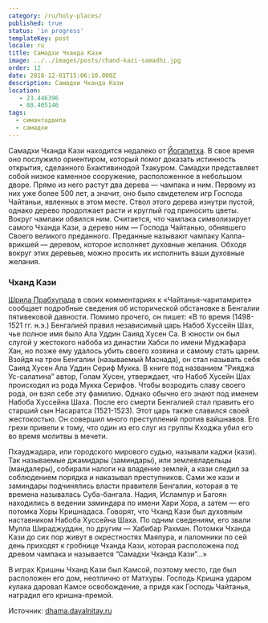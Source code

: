 ```yaml
---
category: /ru/holy-places/
published: true
status: 'in progress'
templateKey: post
locale: ru
title: Самадхи Чханда Кази
image: ../../images/posts/chand-kazi-samadhi.jpg
order: 12
date: 2018-12-01T15:06:10.000Z
description: Самадхи Чханда Кази
location:
   - 23.446396
   - 88.405146
tags:
  - симантадвипа
  - самадхи
---
```


Самадхи Чханда Кази находится недалеко от [Йогапитха](/ru/yogapith). В свое время оно послужило ориентиром, который помог доказать истинность открытия, сделанного Бхактивинодой Тхакуром. Самадхи представляет собой низкое каменное сооружение, расположенное в небольшом дворе. Прямо из него растут два дерева — чампака и ним. Первому из них уже более 500 лет, а значит, оно было свидетелем игр Господа Чайтаньи, явленных в этом месте. Ствол этого дерева изнутри пустой, однако дерево продолжает расти и круглый год приносить цветы. Вокруг чампаки обвился ним. Считается, что чампака символизирует самого Чханда Кази, а дерево ним — Господа Чайтанью, обнявшего Своего великого преданного. Преданные называют чампаку Калпа-врикшей — деревом, которое исполняет духовные желания. Обходя вокруг этих деревьев, можно просить их исполнить ваши духовные желания.

### Чханд Кази
[Шрила Прабхупада](/ru/shrila-prabhupada) в своих комментариях к «Чайтанья-чаритамрите» сообщает подробные сведения об исторической обстановке в Бенгалии пятивековой давности. Помимо прочего, он пишет: «В то время (1498-1521 гг. н.э.) Бенгалией правил независимый царь Набоб Хуссейн Шах, чье полное имя было Ала Уддин Саияд Хусен Са. В юности он был слугой у жестокого набоба из династии Хабси по имени Муджафара Хан, но позже ему удалось убить своего хозяина и самому стать царем. Взойдя на трон Бенгалии (называемый Маснада), он стал называть себя Саияд Хусен Ала Уддин Сериф Мукка. В книге под названием ”Рияджа Ус-салатина” автор, Голам Хусен, утверждает, что Набоб Хусейн Шах происходил из рода Мукка Серифов. Чтобы возродить славу своего рода, он взял себе эту фамилию. Однако обычно его знают под именем Набоба Хуссейна Шаха. После его смерти Бенгалией стал править его старший сын Насаратса (1521-1523). Этот царь также славился своей жестокостью. Он совершил много преступлений против вайшнавов. Его грехи привели к тому, что один из его слуг из группы Кходжа убил его во время молитвы в мечети.

Пхауджадара, или городского мирового судью, называли каджи (кази). Так называемые джамидары (заминдары), или землевладельцы (мандалеры), собирали налоги на владение землей, а кази следил за соблюдением порядка и наказывал преступников. Сами же кази и заминдары подчинялись власти правителя Бенгалии, которая в те времена называлась Суба-бангала. Надия, Ислампур и Багоян находились в ведении заминдара по имени Хари Хора, а затем — его потомка Хоры Кришнадаса. Говорят, что Чханд Кази был духовным наставником Набоба Хуссейна Шаха. По одним сведениям, его звали Мулла Шираджуддин, по другим — Хабибар Рахман. Потомки Чханда Кази до сих пор живут в окрестностях Маяпура, и паломники по сей день приходят к гробнице Чханда Кази, которая расположена под древом чампака и называется ”Самадхи Чханда Кази”…»

В играх Кришны Чханд Кази был Камсой, поэтому место, где был расположен его дом, неотлично от Матхуры. Господь Кришна ударом кулака даровал Камсе освобождение, а придя как Господь Чайтанья, наградил его кришна-премой.

Источник: [dhama.dayalnitay.ru](http://dhama.dayalnitay.ru/)

<tbd locale="ru" url="mailto:haribol@mayapur.live"></tbd>
